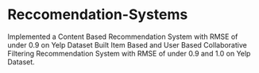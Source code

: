 # Reccomendation-Systems

Implemented a Content Based Recommendation System with RMSE of under 0.9 on Yelp Dataset
Built Item Based and User Based Collaborative Filtering Recommendation System with RMSE of under 0.9 and 1.0 on Yelp Dataset.
